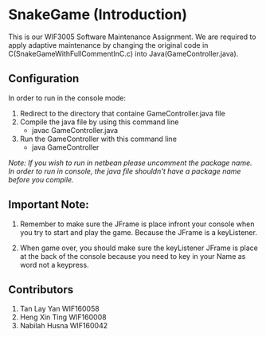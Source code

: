 # SnakeGame (Introduction)
This is our WIF3005 Software Maintenance Assignment.
We are required to apply adaptive maintenance by changing the original code in C(SnakeGameWithFullCommentInC.c) into Java(GameController.java).

## Configuration
In order to run in the console mode:
1. Redirect to the directory that containe GameController.java file
2. Compile the java file by using this command line
	* javac GameController.java
3. Run the GameController with this command line
	* java GameController

<i>Note: If you wish to run in netbean please uncomment the package name. In order to run in console, the java file shouldn't have a package name before you compile.</i>

## Important Note:
1. Remember to make sure the JFrame is place infront your console when you try to start and play the game. Because the JFrame is a keyListener.

2. When game over, you should make sure the keyListener JFrame is place at the back of the console because you need to key in your Name as word not a keypress.

## Contributors
1. Tan Lay Yan WIF160058
2. Heng Xin Ting WIF160008
3. Nabilah Husna WIF160042
